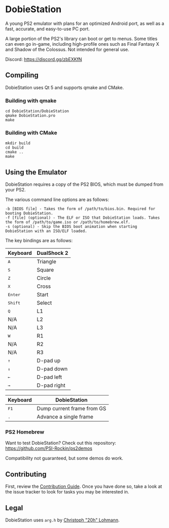 # DobieStation
A young PS2 emulator with plans for an optimized Android port, as well as a fast, accurate, and easy-to-use PC port.

A large portion of the PS2's library can boot or get to menus. Some titles can even go in-game, including high-profile ones such as Final Fantasy X and Shadow of the Colossus. Not intended for general use.

Discord: https://discord.gg/zbEXKfN

## Compiling
DobieStation uses Qt 5 and supports qmake and CMake.

### Building with qmake
```
cd DobieStation/DobieStation
qmake DobieStation.pro
make
```

### Building with CMake
```
mkdir build
cd build
cmake ..
make
```

## Using the Emulator
DobieStation requires a copy of the PS2 BIOS, which must be dumped from your PS2.

The various command line options are as follows:
```
-b [BIOS file] - Takes the form of /path/to/bios.bin. Required for booting DobieStation.
-f [file] (optional) - The ELF or ISO that DobieStation loads. Takes the form of /path/to/game.iso or /path/to/homebrew.elf.
-s (optional) - Skip the BIOS boot animation when starting DobieStation with an ISO/ELF loaded.
```

The key bindings are as follows:

| Keyboard         | DualShock 2 |
| ---------------- | ----------- |
| <kbd>A</kbd>     | Triangle    |
| <kbd>S</kbd>     | Square      |
| <kbd>Z</kbd>     | Circle      |
| <kbd>X</kbd>     | Cross       |
| <kbd>Enter</kbd> | Start       |
| <kbd>Shift</kbd> | Select      |
| <kbd>Q</kbd>     | L1          |
| N/A              | L2          |
| N/A              | L3          |
| <kbd>W</kbd>     | R1          |
| N/A              | R2          |
| N/A              | R3          |
| <kbd>↑</kbd>     | D-pad up    |
| <kbd>↓</kbd>     | D-pad down  |
| <kbd>←</kbd>     | D-pad left  |
| <kbd>→</kbd>     | D-pad right |

| Keyboard      | DobieStation               |
| ------------- | -------------------------- |
| <kbd>F1</kbd> | Dump current frame from GS |
| <kbd>.</kbd>  | Advance a single frame     |

### PS2 Homebrew
Want to test DobieStation? Check out this repository: https://github.com/PSI-Rockin/ps2demos

Compatibility not guaranteed, but some demos do work.

## Contributing
First, review the [Contribution Guide](../master/CONTRIBUTING.md). Once you have done so, take a look at the issue tracker to look for tasks you may be interested in.

## Legal
DobieStation uses `arg.h` by [Christoph "20h" Lohmann](http://www.r-36.net).
